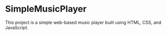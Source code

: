 # SimpleMusicPlayer
This project is a simple web-based music player built using HTML, CSS, and JavaScript. 
